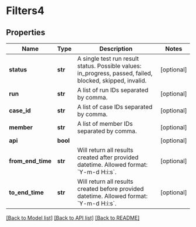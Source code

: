 # Filters4

## Properties
Name | Type | Description | Notes
------------ | ------------- | ------------- | -------------
**status** | **str** | A single test run result status. Possible values: in_progress, passed, failed, blocked, skipped, invalid.  | [optional] 
**run** | **str** | A list of run IDs separated by comma. | [optional] 
**case_id** | **str** | A list of case IDs separated by comma. | [optional] 
**member** | **str** | A list of member IDs separated by comma. | [optional] 
**api** | **bool** |  | [optional] 
**from_end_time** | **str** | Will return all results created after provided datetime. Allowed format: &#x60;Y-m-d H:i:s&#x60;.  | [optional] 
**to_end_time** | **str** | Will return all results created before provided datetime. Allowed format: &#x60;Y-m-d H:i:s&#x60;.  | [optional] 

[[Back to Model list]](../README.md#documentation-for-models) [[Back to API list]](../README.md#documentation-for-api-endpoints) [[Back to README]](../README.md)

